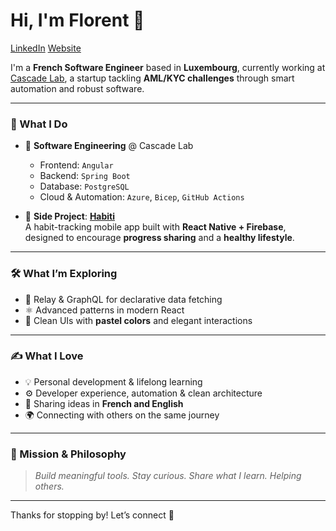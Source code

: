 # Hi, I'm Florent 👋

[LinkedIn](https://www.linkedin.com/in/florent-le-pape-32700a170/)
[Website]([https://www.linkedin.com/in/florent-le-pape-32700a170/](https://florent.lepape.me/))


I'm a **French Software Engineer** based in **Luxembourg**, currently working at [Cascade Lab](https://cascade.lu/), a startup tackling **AML/KYC challenges** through smart automation and robust software.

---

### 💼 What I Do  
- 🧠 **Software Engineering** @ Cascade Lab  
  - Frontend: `Angular`  
  - Backend: `Spring Boot`  
  - Database: `PostgreSQL`  
  - Cloud & Automation: `Azure`, `Bicep`, `GitHub Actions`

- 📱 **Side Project**: [**Habiti**](https://habiti.lepape.me/)  
  A habit-tracking mobile app built with **React Native + Firebase**, designed to encourage **progress sharing** and a **healthy lifestyle**.

---

### 🛠️ What I’m Exploring  
- 🔄 Relay & GraphQL for declarative data fetching  
- ⚛️ Advanced patterns in modern React  
- 🎨 Clean UIs with **pastel colors** and elegant interactions  

---

### ✍️ What I Love  
- 💡 Personal development & lifelong learning  
- ⚙️ Developer experience, automation & clean architecture  
- 📝 Sharing ideas in **French and English**  
- 🌍 Connecting with others on the same journey  

---

### 🚀 Mission & Philosophy  

> _Build meaningful tools. Stay curious. Share what I learn. Helping others._  

---

Thanks for stopping by! Let’s connect 🤝  
